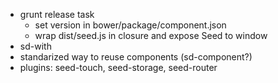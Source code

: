 - grunt release task
    - set version in bower/package/component.json
    - wrap dist/seed.js in closure and expose Seed to window
- sd-with
- standarized way to reuse components (sd-component?)
- plugins: seed-touch, seed-storage, seed-router